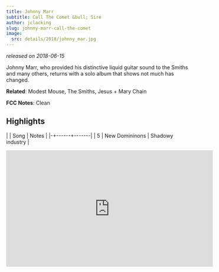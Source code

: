 ```yaml
---
title: Johnny Marr
subtitle: Call The Comet &bull; Sire
author: jclacking
slug: johnny-marr-call-the-comet
image:
  src: details/2018/johnny_mar.jpg
---
```

_released on 2018-06-15_

Johnny Marr, who provided his distinctive liquid guitar sound to the Smiths and many others, returns with a solo album that shows not much has changed.

**Related**: Modest Mouse, The Smiths, Jesus + Mary Chain

<!--more-->

**FCC Notes**: Clean

## Highlights

| | Song | Notes |
|-+------+-------|
| 5 | New Domininons | Shadowy industry |

<div class="tlo-detail-video"><iframe width="560" height="315" src="https://www.youtube.com/embed/e5daIu9-OG0" frameborder="0" allow="autoplay; encrypted-media" allowfullscreen></iframe></div>
